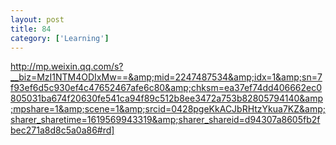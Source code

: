 ```yaml
---
layout: post
title: 84
category: ['Learning']
---
```


http://mp.weixin.qq.com/s?__biz=MzI1NTM4ODIxMw==&amp;mid=2247487534&amp;idx=1&amp;sn=7f93ef6d5c930ef4c47652467afe6c80&amp;chksm=ea37ef74dd406662ec0805031ba674f20630fe541ca94f89c512b8ee3472a753b82805794140&amp;mpshare=1&amp;scene=1&amp;srcid=0428pgeKkACJbRHtzYkua7KZ&amp;sharer_sharetime=1619569943319&amp;sharer_shareid=d94307a8605fb2fbec271a8d8c5a0a86#rd]


